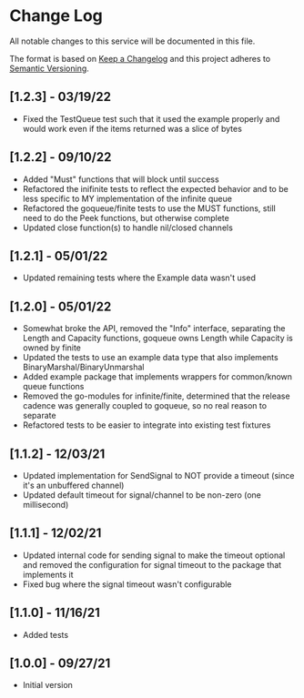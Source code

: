 # Change Log

All notable changes to this service will be documented in this file.

The format is based on [Keep a Changelog](http://keepachangelog.com/)
and this project adheres to [Semantic Versioning](http://semver.org/).

## [1.2.3] - 03/19/22

- Fixed the TestQueue test such that it used the example properly and would work even if the items returned was a slice of bytes

## [1.2.2] - 09/10/22

- Added "Must" functions that will block until success
- Refactored the inifinite tests to reflect the expected behavior and to be less specific to MY implementation of the infinite queue
- Refactored the goqueue/finite tests to use the MUST functions, still need to do the Peek functions, but otherwise complete
- Updated close function(s) to handle nil/closed channels

## [1.2.1] - 05/01/22

- Updated remaining tests where the Example data wasn't used

## [1.2.0] - 05/01/22

- Somewhat broke the API, removed the "Info" interface, separating the Length and Capacity functions, goqueue owns Length while Capacity is owned by finite
- Updated the tests to use an example data type that also implements BinaryMarshal/BinaryUnmarshal
- Added example package that implements wrappers for common/known queue functions
- Removed the go-modules for infinite/finite, determined that the release cadence was generally coupled to goqueue, so no real reason to separate
- Refactored tests to be easier to integrate into existing test fixtures

## [1.1.2] - 12/03/21

- Updated implementation for SendSignal to NOT provide a timeout (since it's an unbuffered channel)
- Updated default timeout for signal/channel to be non-zero (one millisecond)

## [1.1.1] - 12/02/21

- Updated internal code for sending signal to make the timeout optional and removed the configuration for signal timeout to the package that implements it
- Fixed bug where the signal timeout wasn't configurable

## [1.1.0] - 11/16/21

- Added tests

## [1.0.0] - 09/27/21

- Initial version
